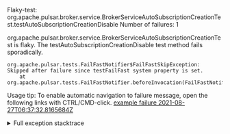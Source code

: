         
Flaky-test: org.apache.pulsar.broker.service.BrokerServiceAutoSubscriptionCreationTest.testAutoSubscriptionCreationDisable
Number of failures: 1

org.apache.pulsar.broker.service.BrokerServiceAutoSubscriptionCreationTest is flaky. The testAutoSubscriptionCreationDisable test method fails sporadically.

```
org.apache.pulsar.tests.FailFastNotifier$FailFastSkipException: Skipped after failure since testFailFast system property is set.
	at org.apache.pulsar.tests.FailFastNotifier.beforeInvocation(FailFastNotifier.java:88)

```

Usage tip: To enable automatic navigation to failure message, open the following links with CTRL/CMD-click.
[example failure 2021-08-27T06:37:32.8165684Z](https://github.com/apache/pulsar/runs/3440411059?check_suite_focus=true#step:9:2165)


<details>
<summary>Full exception stacktrace</summary>
<code><pre>
org.apache.pulsar.tests.FailFastNotifier$FailFastSkipException: Skipped after failure since testFailFast system property is set.
	at org.apache.pulsar.tests.FailFastNotifier.beforeInvocation(FailFastNotifier.java:88)

</pre></code>
</details>

